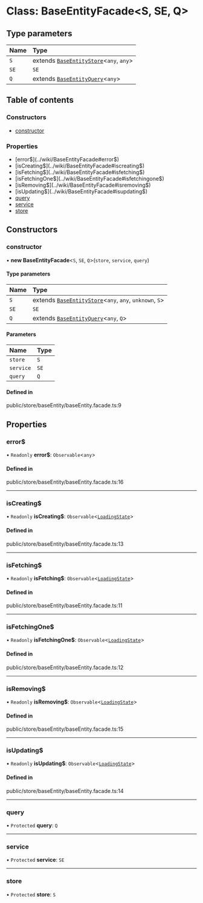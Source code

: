 # Class: BaseEntityFacade<S, SE, Q\>

## Type parameters

| Name | Type |
| :------ | :------ |
| `S` | extends [`BaseEntityStore`](../wiki/BaseEntityStore)<`any`, `any`\> |
| `SE` | `SE` |
| `Q` | extends [`BaseEntityQuery`](../wiki/BaseEntityQuery)<`any`\> |

## Table of contents

### Constructors

- [constructor](../wiki/BaseEntityFacade#constructor)

### Properties

- [error$](../wiki/BaseEntityFacade#error$)
- [isCreating$](../wiki/BaseEntityFacade#iscreating$)
- [isFetching$](../wiki/BaseEntityFacade#isfetching$)
- [isFetchingOne$](../wiki/BaseEntityFacade#isfetchingone$)
- [isRemoving$](../wiki/BaseEntityFacade#isremoving$)
- [isUpdating$](../wiki/BaseEntityFacade#isupdating$)
- [query](../wiki/BaseEntityFacade#query)
- [service](../wiki/BaseEntityFacade#service)
- [store](../wiki/BaseEntityFacade#store)

## Constructors

### constructor

• **new BaseEntityFacade**<`S`, `SE`, `Q`\>(`store`, `service`, `query`)

#### Type parameters

| Name | Type |
| :------ | :------ |
| `S` | extends [`BaseEntityStore`](../wiki/BaseEntityStore)<`any`, `any`, `unknown`, `S`\> |
| `SE` | `SE` |
| `Q` | extends [`BaseEntityQuery`](../wiki/BaseEntityQuery)<`any`, `Q`\> |

#### Parameters

| Name | Type |
| :------ | :------ |
| `store` | `S` |
| `service` | `SE` |
| `query` | `Q` |

#### Defined in

public/store/baseEntity/baseEntity.facade.ts:9

## Properties

### error$

• `Readonly` **error$**: `Observable`<`any`\>

#### Defined in

public/store/baseEntity/baseEntity.facade.ts:16

___

### isCreating$

• `Readonly` **isCreating$**: `Observable`<[`LoadingState`](../wiki/LoadingState)\>

#### Defined in

public/store/baseEntity/baseEntity.facade.ts:13

___

### isFetching$

• `Readonly` **isFetching$**: `Observable`<[`LoadingState`](../wiki/LoadingState)\>

#### Defined in

public/store/baseEntity/baseEntity.facade.ts:11

___

### isFetchingOne$

• `Readonly` **isFetchingOne$**: `Observable`<[`LoadingState`](../wiki/LoadingState)\>

#### Defined in

public/store/baseEntity/baseEntity.facade.ts:12

___

### isRemoving$

• `Readonly` **isRemoving$**: `Observable`<[`LoadingState`](../wiki/LoadingState)\>

#### Defined in

public/store/baseEntity/baseEntity.facade.ts:15

___

### isUpdating$

• `Readonly` **isUpdating$**: `Observable`<[`LoadingState`](../wiki/LoadingState)\>

#### Defined in

public/store/baseEntity/baseEntity.facade.ts:14

___

### query

• `Protected` **query**: `Q`

___

### service

• `Protected` **service**: `SE`

___

### store

• `Protected` **store**: `S`
